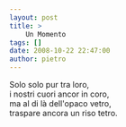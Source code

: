 ```yaml
---
layout: post
title: >
    Un Momento
tags: []
date: 2008-10-22 22:47:00
author: pietro
---
```

Solo solo pur tra loro,<br/>i nostri cuori ancor in coro,<br/>ma al di là dell'opaco vetro,<br/>traspare ancora un riso tetro.
